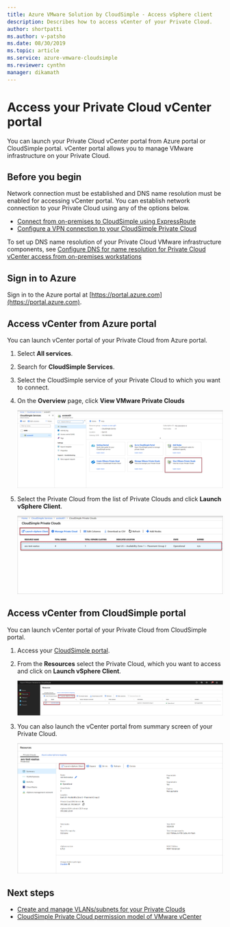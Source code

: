 ```yaml
--- 
title: Azure VMware Solution by CloudSimple - Access vSphere client
description: Describes how to access vCenter of your Private Cloud.
author: shortpatti 
ms.author: v-patsho
ms.date: 08/30/2019 
ms.topic: article 
ms.service: azure-vmware-cloudsimple 
ms.reviewer: cynthn 
manager: dikamath 
---
```


# Access your Private Cloud vCenter portal

You can launch your Private Cloud vCenter portal from Azure portal or CloudSimple portal.  vCenter portal allows you to manage VMware infrastructure on your Private Cloud.

## Before you begin

Network connection must be established and DNS name resolution must be enabled for accessing vCenter portal.  You can establish network connection to your Private Cloud using any of the options below.

* [Connect from on-premises to CloudSimple using ExpressRoute](on-premises-connection.md)
* [Configure a VPN connection to your CloudSimple Private Cloud](set-up-vpn.md)

To set up DNS name resolution of your Private Cloud VMware infrastructure components, see [Configure DNS for name resolution for Private Cloud vCenter access from on-premises workstations](on-premises-dns-setup.md)

## Sign in to Azure

Sign in to the Azure portal at [https://portal.azure.com](https://portal.azure.com).

## Access vCenter from Azure portal

You can launch vCenter portal of your Private Cloud from Azure portal.

1. Select **All services**.

2. Search for **CloudSimple Services**.

3. Select the CloudSimple service of your Private Cloud to which you want to connect.

4. On the **Overview** page, click **View VMware Private Clouds**

    ![CloudSimple service overview](media/cloudsimple-service-overview.png)

5. Select the Private Cloud from the list of Private Clouds and click **Launch vSphere Client**.

    ![Launch vSphere Client](media/cloudsimple-service-launch-vsphere-client.png)

## Access vCenter from CloudSimple portal

You can launch vCenter portal of your Private Cloud from CloudSimple portal.

1. Access your [CloudSimple portal](access-cloudsimple-portal.md).

2. From the **Resources** select the Private Cloud, which you want to access and click on **Launch vSphere Client**.

    ![Launch vSphere Client - Resources](media/cloudsimple-portal-resources-launch-vcenter.png)

3. You can also launch the vCenter portal from summary screen of your Private Cloud.

    ![Launch vSphere Client - Summary](media/cloudsimple-resources-summary-launch-vcenter.png)

## Next steps

* [Create and manage VLANs/subnets for your Private Clouds](create-vlan-subnet.md)
* [CloudSimple Private Cloud permission model of VMware vCenter](learn-private-cloud-permissions.md)